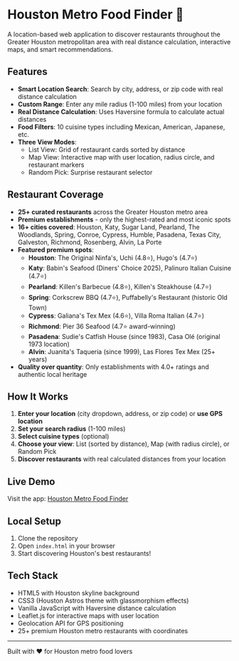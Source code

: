 # Houston Metro Food Finder 🍕

A location-based web application to discover restaurants throughout the Greater Houston metropolitan area with real distance calculation, interactive maps, and smart recommendations.

## Features
- **Smart Location Search**: Search by city, address, or zip code with real distance calculation
- **Custom Range**: Enter any mile radius (1-100 miles) from your location
- **Real Distance Calculation**: Uses Haversine formula to calculate actual distances
- **Food Filters**: 10 cuisine types including Mexican, American, Japanese, etc.
- **Three View Modes**:
  - List View: Grid of restaurant cards sorted by distance
  - Map View: Interactive map with user location, radius circle, and restaurant markers
  - Random Pick: Surprise restaurant selector

## Restaurant Coverage
- **25+ curated restaurants** across the Greater Houston metro area
- **Premium establishments** - only the highest-rated and most iconic spots
- **16+ cities covered**: Houston, Katy, Sugar Land, Pearland, The Woodlands, Spring, Conroe, Cypress, Humble, Pasadena, Texas City, Galveston, Richmond, Rosenberg, Alvin, La Porte
- **Featured premium spots**:
  - **Houston**: The Original Ninfa's, Uchi (4.8⭐), Hugo's (4.7⭐)
  - **Katy**: Babin's Seafood (Diners' Choice 2025), Palinuro Italian Cuisine (4.7⭐)
  - **Pearland**: Killen's Barbecue (4.8⭐), Killen's Steakhouse (4.7⭐)
  - **Spring**: Corkscrew BBQ (4.7⭐), Puffabelly's Restaurant (historic Old Town)
  - **Cypress**: Galiana's Tex Mex (4.6⭐), Villa Roma Italian (4.7⭐)
  - **Richmond**: Pier 36 Seafood (4.7⭐ award-winning)
  - **Pasadena**: Sudie's Catfish House (since 1983), Casa Olé (original 1973 location)
  - **Alvin**: Juanita's Taqueria (since 1999), Las Flores Tex Mex (25+ years)
- **Quality over quantity**: Only establishments with 4.0+ ratings and authentic local heritage

## How It Works
1. **Enter your location** (city dropdown, address, or zip code) or **use GPS location**
2. **Set your search radius** (1-100 miles)
3. **Select cuisine types** (optional)
4. **Choose your view**: List (sorted by distance), Map (with radius circle), or Random Pick
5. **Discover restaurants** with real calculated distances from your location

## Live Demo
Visit the app: [Houston Metro Food Finder](https://matthewmarsh09.github.io/Restaurant/)

## Local Setup
1. Clone the repository
2. Open `index.html` in your browser
3. Start discovering Houston's best restaurants!

## Tech Stack
- HTML5 with Houston skyline background
- CSS3 (Houston Astros theme with glassmorphism effects)
- Vanilla JavaScript with Haversine distance calculation
- Leaflet.js for interactive maps with user location
- Geolocation API for GPS positioning
- 25+ premium Houston metro restaurants with coordinates

---
Built with ❤️ for Houston metro food lovers 
